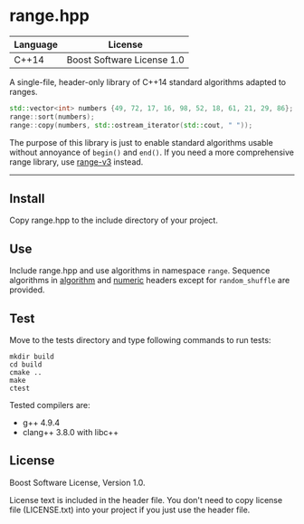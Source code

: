# range.hpp

| Language | License                    |
|----------|----------------------------|
| C++14    | Boost Software License 1.0 |

A single-file, header-only library of C++14 standard algorithms adapted to
ranges.

```c++
std::vector<int> numbers {49, 72, 17, 16, 98, 52, 18, 61, 21, 29, 86};
range::sort(numbers);
range::copy(numbers, std::ostream_iterator(std::cout, " "));
```

The purpose of this library is just to enable standard algorithms usable
without annoyance of `begin()` and `end()`. If you need a more comprehensive
range library, use [range-v3](https://github.com/ericniebler/range-v3)
instead.

---

## Install

Copy range.hpp to the include directory of your project.

## Use

Include range.hpp and use algorithms in namespace `range`. Sequence algorithms
in [algorithm](http://en.cppreference.com/w/cpp/header/algorithm) and
[numeric](http://en.cppreference.com/w/cpp/header/numeric) headers except for
`random_shuffle` are provided.

## Test

Move to the tests directory and type following commands to run tests:

    mkdir build
    cd build
    cmake ..
    make
    ctest

Tested compilers are:

- g++ 4.9.4
- clang++ 3.8.0 with libc++

## License

Boost Software License, Version 1.0.

License text is included in the header file. You don't need to copy license
file (LICENSE.txt) into your project if you just use the header file.
